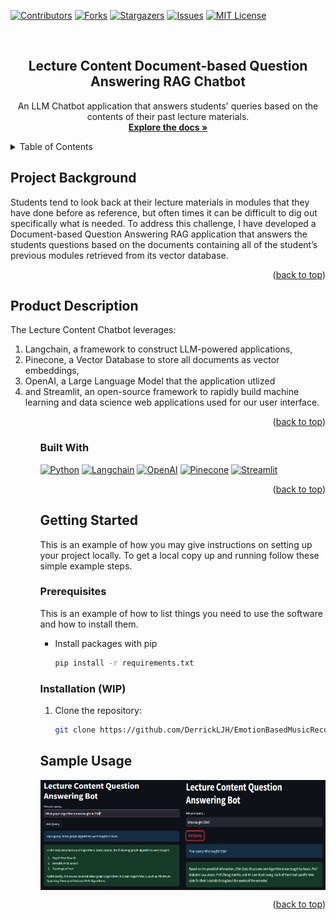 <a name="readme-top"></a>

<!-- PROJECT SHIELDS -->
[![Contributors][contributors-shield]][contributors-url]
[![Forks][forks-shield]][forks-url]
[![Stargazers][stars-shield]][stars-url]
[![Issues][issues-shield]][issues-url]
[![MIT License][license-shield]][license-url]

<!-- PROJECT LOGO -->
<br />
<div align="center">

<h2 align="center">Lecture Content Document-based Question Answering RAG Chatbot</h2>

  <p align="center">
    An LLM Chatbot application that answers students' queries based on the contents of their past lecture materials.
    <br />
    <a href="https://github.com/DerrickLJH2000/lecture-content-chatbot"><strong>Explore the docs »</strong></a>
  </p>
</div>



<!-- TABLE OF CONTENTS -->
<details>
  <summary>Table of Contents</summary>
  <ol>
    <li>
      <a href="#project-background">Project Background</a>
    </li>
    <li>
      <a href="#project-description">Product Description</a>
      <ul>
        <li><a href="#built-with">Built With</a></li>
      </ul>
    </li>
    <li>
      <a href="#getting-started">Getting Started</a>
      <ul>
        <li><a href="#prerequisites">Prerequisites</a></li>
        <li><a href="#installation">Installation</a></li>
      </ul>
    </li>
    <li><a href="#usage">Usage</a></li>
  </ol>
</details>



<!-- Project Background -->
## Project Background

Students tend to look back at their lecture materials in modules that they have done before as reference, but often times it can be difficult to dig out specifically what is needed. To address this challenge, I have developed a Document-based Question Answering RAG application that answers the students questions based on the documents containing all of the student’s previous modules retrieved from its vector database. 
<p align="right">(<a href="#readme-top">back to top</a>)</p>

<!-- Product Description -->
## Product Description
The Lecture Content Chatbot leverages:
<ol>
  <li>Langchain, a framework to construct LLM-powered applications,</li>
  <li>Pinecone, a Vector Database to store all documents as vector embeddings,</li>
  <li>OpenAI, a Large Language Model that the application utlized</li>
  <li>and Streamlit, an open-source framework to rapidly build machine learning and data science web applications used for our user interface.</li>
<ol>

<p align="right">(<a href="#readme-top">back to top</a>)</p>


### Built With

[![Python][Python]][Python-url] [![Langchain][Langchain]][Langchain-url] [![OpenAI][OpenAI]][OpenAI-url] [![Pinecone][Pinecone]][Pinecone-url] [![Streamlit][Streamlit]][Streamlit-url]


<p align="right">(<a href="#readme-top">back to top</a>)</p>



<!-- GETTING STARTED -->
## Getting Started

This is an example of how you may give instructions on setting up your project locally.
To get a local copy up and running follow these simple example steps.

### Prerequisites

This is an example of how to list things you need to use the software and how to install them.
* Install packages with pip
  ```sh
  pip install -r requirements.txt
  ```

### Installation (WIP)

1. Clone the repository:
   ```sh
   git clone https://github.com/DerrickLJH/EmotionBasedMusicRecommender.git
   ```
   
<!-- USAGE EXAMPLES -->
## Sample Usage

<div style="display:flex;">
  <img src="assets/sample1.png" alt="Image 1" width="50%" />
  <img src="assets/sample2.png" alt="Image 2" width="50%" />
</div>

<p align="right">(<a href="#readme-top">back to top</a>)</p>





<!-- MARKDOWN LINKS & IMAGES -->
<!-- https://www.markdownguide.org/basic-syntax/#reference-style-links -->
[contributors-shield]: https://img.shields.io/github/contributors/DerrickLJH2000/lecture-content-chatbot.svg?style=for-the-badge
[contributors-url]: https://github.com/DerrickLJH2000/lecture-content-chatbot/graphs/contributors
[forks-shield]: https://img.shields.io/github/forks/DerrickLJH2000/lecture-content-chatbot.svg?style=for-the-badge
[forks-url]: https://github.com/DerrickLJH2000/lecture-content-chatbot/network/members
[stars-shield]: https://img.shields.io/github/stars/DerrickLJH2000/lecture-content-chatbot.svg?style=for-the-badge
[stars-url]: https://github.com/DerrickLJH2000/lecture-content-chatbot/stargazers
[issues-shield]: https://img.shields.io/github/issues/DerrickLJH2000/lecture-content-chatbot.svg?style=for-the-badge
[issues-url]: https://github.com/DerrickLJH2000/lecture-content-chatbot/issues
[license-shield]: https://img.shields.io/github/license/DerrickLJH2000/lecture-content-chatbot.svg?style=for-the-badge
[license-url]: https://github.com/DerrickLJH2000/lecture-content-chatbot/blob/main/LICENSE.txt
[Python]: https://img.shields.io/badge/Python-3670A0?style=for-the-badge&logo=python&logoColor=ffdd54
[Python-url]: https://www.python.org/
[Langchain]: https://img.shields.io/badge/Langchain-FFFFFF?style=for-the-badge&logo=Langchain&logoColor=black
[Langchain-url]: https://www.langchain.com/
[OpenAI]: https://img.shields.io/badge/OpenAI-74aa9c.svg?style=for-the-badge&logo=OpenAI&logoColor=white
[OpenAI-url]: https://openai.com/
[Pinecone]: https://img.shields.io/badge/Pinecone-FFFFFF?style=for-the-badge&logo=Pinecone&logoColor=black
[Pinecone-url]: https://www.pinecone.io/
[Streamlit]: https://img.shields.io/badge/Streamlit-FF4B4B?style=for-the-badge&logo=streamlit&logoColor=white
[Streamlit-url]: https://streamlit.io/

[product-screenshot1]: assets/sample1.png
[product-screenshot2]: assets/sample2.png
